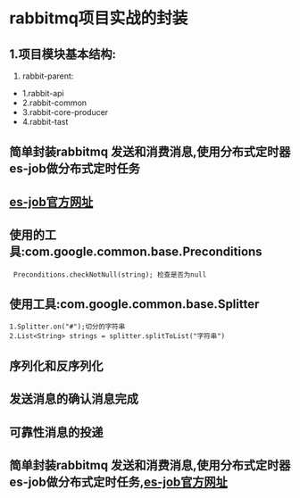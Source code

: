# rabbitmq项目实战的封装


## 1.项目模块基本结构:
1. rabbit-parent:
  * 1.rabbit-api
  * 2.rabbit-common
  * 3.rabbit-core-producer
  * 4.rabbit-tast

## 简单封装rabbitmq 发送和消费消息,使用分布式定时器es-job做分布式定时任务

## [es-job官方网址](http://elasticjob.io/)

## 使用的工具:com.google.common.base.Preconditions
```
 Preconditions.checkNotNull(string); 检查是否为null
```
## 使用工具:com.google.common.base.Splitter
```
1.Splitter.on("#");切分的字符串
2.List<String> strings = splitter.splitToList("字符串")

```

## 序列化和反序列化

## 发送消息的确认消息完成

## 可靠性消息的投递

## 简单封装rabbitmq 发送和消费消息,使用分布式定时器es-job做分布式定时任务,[es-job官方网址](http://elasticjob.io/)



